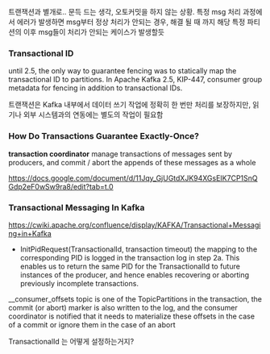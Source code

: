 

트랜잭션과 별개로.. 문득 드는 생각, 오토커밋을 하지 않는 상황. 특정 msg 처리 과정에서 에러가 발생하면 msg부터 정상 처리가 안되는 경우, 해결 될 때 까지 해당 특정 파티션의 이후 msg들이 처리가 안되는 케이스가 발생할듯


### Transactional ID
until 2.5, the only way to guarantee  fencing was to statically map the transactional ID to partitions.
In Apache Kafka 2.5, KIP-447, 
consumer group metadata for fencing in addition to transactional IDs.

트랜잭션은 Kafka 내부에서 데이터 쓰기 작업에 정확히 한 번만 처리를 보장하지만, 읽기나 외부 시스템과의 연동에는 별도의 작업이 필요함

### How Do Transactions Guarantee Exactly-Once?



**transaction coordinator**
manage transactions of messages sent by producers, and commit / abort the appends of these messages as a whole



https://docs.google.com/document/d/11Jqy_GjUGtdXJK94XGsEIK7CP1SnQGdp2eF0wSw9ra8/edit?tab=t.0


### Transactional Messaging In Kafka

https://cwiki.apache.org/confluence/display/KAFKA/Transactional+Messaging+in+Kafka

- InitPidRequest(TransactionalId, transaction timeout)
 the mapping to the corresponding PID is logged in the transaction log in step 2a. This enables us to return the same PID for the TransactionalId to future instances of the producer, and hence enables recovering or aborting previously incomplete transactions.

__consumer_offsets topic is one of the TopicPartitions in the transaction, the commit (or abort) marker is also written to the log, and the consumer coordinator is notified that it needs to materialize these offsets in the case of a commit or ignore them in the case of an abort

TransactionalId 는 어떻게 설정하는거지?

